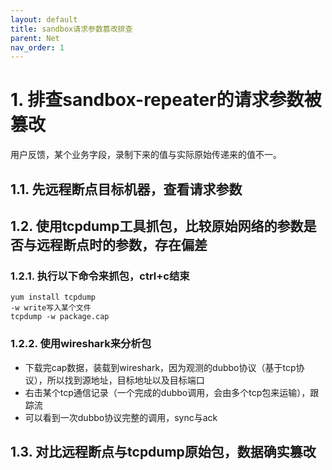 ```yaml
---
layout: default
title: sandbox请求参数篡改排查
parent: Net
nav_order: 1
---
```


# 1. 排查sandbox-repeater的请求参数被篡改
用户反馈，某个业务字段，录制下来的值与实际原始传递来的值不一。
## 1.1. 先远程断点目标机器，查看请求参数

## 1.2. 使用tcpdump工具抓包，比较原始网络的参数是否与远程断点时的参数，存在偏差
### 1.2.1. 执行以下命令来抓包，ctrl+c结束
```shell
yum install tcpdump
-w write写入某个文件 
tcpdump -w package.cap 
```
### 1.2.2. 使用wireshark来分析包
- 下载完cap数据，装载到wireshark，因为观测的dubbo协议（基于tcp协议），所以找到源地址，目标地址以及目标端口
- 右击某个tcp通信记录（一个完成的dubbo调用，会由多个tcp包来运输），跟踪流
- 可以看到一次dubbo协议完整的调用，sync与ack

## 1.3. 对比远程断点与tcpdump原始包，数据确实篡改